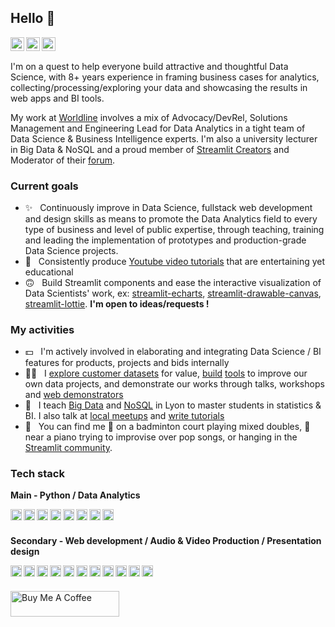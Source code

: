 ## Hello :wave:

<a href="https://twitter.com/andfanilo">
  <img align="left" alt="Twitter" width="22px" src="https://cdn.jsdelivr.net/npm/simple-icons@v3/icons/twitter.svg" />
</a>
<a href="https://www.linkedin.com/in/andfanilo/">
  <img align="left" alt="Linkedin" width="22px" src="https://cdn.jsdelivr.net/npm/simple-icons@v3/icons/linkedin.svg" />
</a>
<a href="https://www.youtube.com/@andfanilo">
  <img align="left" alt="Youtube" width="22px" src="https://cdn.jsdelivr.net/npm/simple-icons@v3/icons/youtube.svg" />
</a>


#### &nbsp;

I'm on a quest to help everyone build attractive and thoughtful Data Science, with 8+ years experience in framing business cases for analytics, collecting/processing/exploring your data and showcasing the results in web apps and BI tools. 

My work at [Worldline](https://worldline.com/) involves a mix of Advocacy/DevRel, Solutions Management and Engineering Lead for Data Analytics in a tight team of Data Science & Business Intelligence experts. I'm also a university lecturer in Big Data & NoSQL and a proud member of [Streamlit Creators](https://discuss.streamlit.io/t/introducing-streamlit-creators/6207) and Moderator of their [forum](https://discuss.streamlit.io).

### Current goals

* ✨ &nbsp; Continuously improve in Data Science, fullstack web development and design skills as means to promote the Data Analytics field to every type of business and level of public expertise, through teaching, training and leading the implementation of prototypes and production-grade Data Science projects.
* 🎥 &nbsp; Consistently produce [Youtube video tutorials](https://www.youtube.com/@andfanilo) that are entertaining yet educational
* 🙃 &nbsp; Build Streamlit components and ease the interactive visualization of Data Scientists' work, ex: [streamlit-echarts](https://github.com/andfanilo/streamlit-echarts), [streamlit-drawable-canvas](https://github.com/andfanilo/streamlit-drawable-canvas), [streamlit-lottie](https://github.com/andfanilo/streamlit-lottie). **I'm open to ideas/requests !**

### My activities
  
* 💵 &nbsp; I'm actively involved in elaborating and integrating Data Science / BI features for products, projects and bids internally
* 🧑‍💻 &nbsp; I [explore customer datasets](https://github.com/andfanilo/ieee-fraud-detection) for value, [build](https://github.com/andfanilo/cookiecutter-kaggle) [tools](https://github.com/andfanilo/fastapi-vue-crud) to improve our own data projects, and demonstrate our works through talks, workshops and [web demonstrators](https://andfanilo.github.io/quickdraw-minigame)
* 👥 &nbsp; I teach [Big Data](https://github.com/andfanilo/pyspark-tutorial) and [NoSQL](https://github.com/andfanilo/vagrant-nosql-python) in Lyon to master students in statistics & BI. I also talk at [local meetups](https://www.youtube.com/watch?v=iwdHFssqtIM) and [write tutorials](https://streamlit-components-tutorial.netlify.app/)
* 👀 &nbsp; You can find me 🏸 on a badminton court playing mixed doubles, 🎹 near a piano trying to improvise over pop songs, or hanging in the [Streamlit community](https://discuss.streamlit.io/).

### Tech stack

**Main - Python / Data Analytics**

<a href="https://www.python.org/">
  <img align="left" alt="Python" width="18px" src="https://cdn.jsdelivr.net/npm/simple-icons@v3/icons/python.svg" />
</a>
<a href="https://www.streamlit.io/">
  <img align="left" alt="Streamlit" width="18px" src="https://cdn.jsdelivr.net/npm/simple-icons@v4/icons/streamlit.svg" />
</a>
<a href="https://jupyter.org/">
  <img align="left" alt="Jupyter" width="18px" src="https://cdn.jsdelivr.net/npm/simple-icons@v3/icons/jupyter.svg" />
</a>
<a href="https://pandas.pydata.org/">
  <img align="left" alt="Pandas" width="18px" src="https://cdn.jsdelivr.net/npm/simple-icons@v3/icons/pandas.svg" />
</a>
<a href="https://spark.apache.org/">
  <img align="left" alt="Spark" width="18px" src="https://cdn.jsdelivr.net/npm/simple-icons@v3/icons/apachespark.svg" />
</a>
<a href="https://www.docker.com/">
  <img align="left" alt="Docker" width="18px" src="https://cdn.jsdelivr.net/npm/simple-icons@v3/icons/docker.svg" />
</a>
<a href="https://code.visualstudio.com/">
  <img align="left" alt="VSCode" width="18px" src="https://cdn.jsdelivr.net/npm/simple-icons@v3/icons/visualstudiocode.svg" />
</a>
<a href="https://www.jetbrains.com/pycharm/">
  <img align="left" alt="PyCharm" width="18px" src="https://cdn.jsdelivr.net/npm/simple-icons@v3/icons/pycharm.svg" />
</a>


#### &nbsp;

**Secondary - Web development / Audio & Video Production / Presentation design**

<img align="left" alt="HTML" width="18px" src="https://cdn.jsdelivr.net/npm/simple-icons@v3/icons/html5.svg" />
<img align="left" alt="CSS" width="18px" src="https://cdn.jsdelivr.net/npm/simple-icons@v3/icons/css3.svg" />
<img align="left" alt="Javascript" width="18px" src="https://cdn.jsdelivr.net/npm/simple-icons@v3/icons/javascript.svg" />
<a href="https://reactjs.org/">
  <img align="left" alt="React" width="18px" src="https://cdn.jsdelivr.net/npm/simple-icons@v3/icons/react.svg" />
</a>
<a href="https://vuejs.org/">
  <img align="left" alt="Vue" width="18px" src="https://cdn.jsdelivr.net/npm/simple-icons@v3/icons/vue-dot-js.svg" />
</a>
<a href="https://gohugo.io/">
  <img align="left" alt="Hugo" width="18px" src="https://cdn.jsdelivr.net/npm/simple-icons@v3/icons/hugo.svg" />
</a>
<a href="https://www.adobe.com/products/photoshop.html">
  <img align="left" alt="Photoshop" width="18px" src="https://cdn.jsdelivr.net/npm/simple-icons@v3/icons/adobephotoshop.svg" />
</a>
<a href="https://www.adobe.com/products/xd.html">
  <img align="left" alt="Photoshop" width="18px" src="https://cdn.jsdelivr.net/npm/simple-icons@v3/icons/adobexd.svg" />
</a>
<a href="https://www.adobe.com/products/premiere.html">
  <img align="left" alt="Illustrator" width="18px" src="https://cdn.jsdelivr.net/npm/simple-icons@v3/icons/adobepremierepro.svg" />
</a>
<a href="https://www.ableton.com/en/live/">
  <img align="left" alt="Illustrator" width="18px" src="https://cdn.jsdelivr.net/npm/simple-icons@v3/icons/abletonlive.svg" />
</a>
<img align="left" alt="Powerpoint" width="18px" src="https://cdn.jsdelivr.net/npm/simple-icons@v3/icons/microsoftpowerpoint.svg" />


#### &nbsp;

<a href="https://www.buymeacoffee.com/andfanilo" target="_blank"><img src="https://cdn.buymeacoffee.com/buttons/default-orange.png" alt="Buy Me A Coffee" height="41" width="174"></a>
